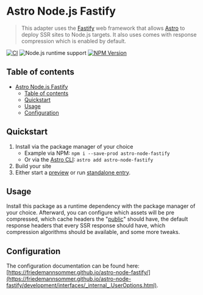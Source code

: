 # Astro Node.js Fastify

> This adapter uses the [Fastify](https://fastify.dev/) web framework that allows [Astro](https://astro.build/) to
> deploy SSR sites to Node.js targets.
> It also uses comes with response compression which is enabled by default.

[![CI](https://github.com/friedemannsommer/astro-node-fastify/actions/workflows/ci.yml/badge.svg)](https://github.com/friedemannsommer/astro-node-fastify/actions/workflows/ci.yml)
![Node.js runtime support](https://img.shields.io/node/v/astro-node-fastify?style=flat)
[![NPM Version](https://img.shields.io/npm/v/astro-node-fastify?style=flat)](https://www.npmjs.com/package/astro-node-fastify)

## Table of contents

<!-- TOC -->
* [Astro Node.js Fastify](#astro-nodejs-fastify)
  * [Table of contents](#table-of-contents)
  * [Quickstart](#quickstart)
  * [Usage](#usage)
  * [Configuration](#configuration)
<!-- TOC -->

## Quickstart

1. Install via the package manager of your choice
    * Example via NPM: `npm i --save-prod astro-node-fastify`
    * Or via
      the [Astro CLI](https://docs.astro.build/en/guides/integrations-guide/#automatic-integration-setup): `astro add astro-node-fastify`
2. Build your site
3. Either start a [preview](https://docs.astro.build/en/reference/cli-reference/#astro-preview) or
   run [standalone entry](https://docs.astro.build/en/reference/configuration-reference/#buildserverentry).

## Usage

Install this package as a runtime dependency with the package manager of your choice.
Afterward, you can configure which assets will be pre compressed, which cache headers
the "[public](https://docs.astro.build/en/basics/project-structure/#public)" should have, the default response headers
that every SSR response should have, which compression algorithms should be available, and some more tweaks.

## Configuration

The configuration documentation can be found here:
[https://friedemannsommer.github.io/astro-node-fastify/](https://friedemannsommer.github.io/astro-node-fastify/development/interfaces/_internal_.UserOptions.html).
